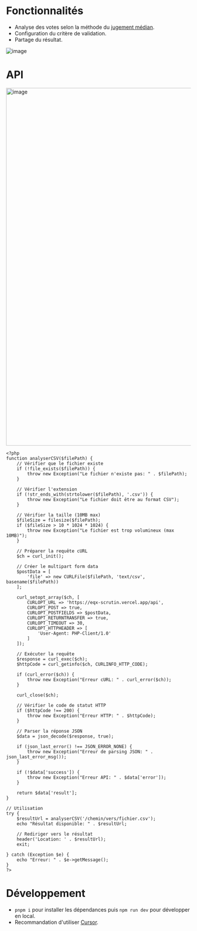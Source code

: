 # Fonctionnalités

- Analyse des votes selon la méthode du [jugement médian](https://fr.wikipedia.org/wiki/Jugement_usuel).
- Configuration du critère de validation.
- Partage du résultat.

![image](https://github.com/user-attachments/assets/3bad57e8-38e6-4496-bb30-583b7f64a4f7)

# API

<img width="1742" height="973" alt="image" src="https://github.com/user-attachments/assets/26acc87f-c284-46bb-bfa4-88922d91bfd2" />

```
<?php
function analyserCSV($filePath) {
    // Vérifier que le fichier existe
    if (!file_exists($filePath)) {
        throw new Exception("Le fichier n'existe pas: " . $filePath);
    }

    // Vérifier l'extension
    if (!str_ends_with(strtolower($filePath), '.csv')) {
        throw new Exception("Le fichier doit être au format CSV");
    }

    // Vérifier la taille (10MB max)
    $fileSize = filesize($filePath);
    if ($fileSize > 10 * 1024 * 1024) {
        throw new Exception("Le fichier est trop volumineux (max 10MB)");
    }

    // Préparer la requête cURL
    $ch = curl_init();

    // Créer le multipart form data
    $postData = [
        'file' => new CURLFile($filePath, 'text/csv', basename($filePath))
    ];

    curl_setopt_array($ch, [
        CURLOPT_URL => 'https://eqx-scrutin.vercel.app/api',
        CURLOPT_POST => true,
        CURLOPT_POSTFIELDS => $postData,
        CURLOPT_RETURNTRANSFER => true,
        CURLOPT_TIMEOUT => 30,
        CURLOPT_HTTPHEADER => [
            'User-Agent: PHP-Client/1.0'
        ]
    ]);

    // Exécuter la requête
    $response = curl_exec($ch);
    $httpCode = curl_getinfo($ch, CURLINFO_HTTP_CODE);

    if (curl_error($ch)) {
        throw new Exception("Erreur cURL: " . curl_error($ch));
    }

    curl_close($ch);

    // Vérifier le code de statut HTTP
    if ($httpCode !== 200) {
        throw new Exception("Erreur HTTP: " . $httpCode);
    }

    // Parser la réponse JSON
    $data = json_decode($response, true);

    if (json_last_error() !== JSON_ERROR_NONE) {
        throw new Exception("Erreur de parsing JSON: " . json_last_error_msg());
    }

    if (!$data['success']) {
        throw new Exception("Erreur API: " . $data['error']);
    }

    return $data['result'];
}

// Utilisation
try {
    $resultUrl = analyserCSV('/chemin/vers/fichier.csv');
    echo "Résultat disponible: " . $resultUrl;

    // Rediriger vers le résultat
    header('Location: ' . $resultUrl);
    exit;

} catch (Exception $e) {
    echo "Erreur: " . $e->getMessage();
}
?>
```

# Développement

- `pnpm i` pour installer les dépendances puis `npm run dev` pour développer en local.
- Recommandation d'utiliser [Cursor](https://www.cursor.com/).
